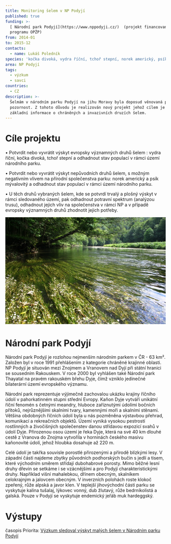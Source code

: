 ```yaml
---
title: Monitoring šelem v NP Podyjí
published: true
funding: >-
  [ Národní park Podyjí](https://www.nppodyji.cz/)  (projekt financovaný z
  programu OPŽP)
from: 2014-01
to: 2015-12
contacts:
  - name: Lukáš Poledník
species: 'kočka divoká, vydra říční, tchoř stepní, norek americký, psík mývalovitý'
area: NP Podyjí
tags:
  - výzkum
  - savci
countries:
  - CZ
description: >-
  Šelmám v národním parku Podyjí na jihu Moravy byla doposud věnovaná pouze malá
  pozornost. Z tohoto důvodu je realizován nový projekt jehož cílem je zjistit
  základní informace o chráněných a invazivních druzích šelem.
---
```

# Cíle projektu

• Potvrdit nebo vyvrátit výskyt evropsky významných druhů šelem : vydra říční, kočka divoká, tchoř stepní a odhadnout stav populací v rámci území národního parku. 

• Potvrdit nebo vyvrátit výskyt nepůvodních druhů šelem, s možným negativním vlivem na přírodní společenstva parku: norek americký a psík mývalovitý a odhadnout stav populací v rámci území národního parku. 

• U těch druhů vybraných šelem, kde se potvrdí trvalý a plošný výskyt v rámci sledovaného území, pak odhadnout potravní spektrum (analýzou trusu), odhadnout jejich vliv na společenstva v rámci NP a v případě evropsky významných druhů zhodnotit jejich potřeby.

![Kvetoucí řeka Dyji v kaňonu NP Podyjí](/media/a_img_1382.jpg "Řeka Dyje v NP Podyjí")

# Národní park Podyjí

Národní park Podyjí je rozlohou nejmenším národním parkem v ČR - 63 km². Založen byl v roce 1991 přehlášením z kategorie chráněné krajinné oblasti. NP Podyjí je situován mezi Znojmem a Vranovem nad Dyjí při státní hranici se sousedním Rakouskem. V roce 2000 byl vyhlášen také Národní park Thayatal na pravém rakouském břehu Dyje, čímž vzniklo jedinečné bilaterární území evropského významu. 

Národní park reprezentuje výjimečně zachovalou ukázku krajiny říčního údolí v pahorkatinném stupni střední Evropy. Kaňon Dyje vytváří unikátní říční fenomén s četnými meandry, hluboce zaříznutými údolími bočních přítoků, nejrůznějšími skalními tvary, kamennými moři a skalními stěnami. Většina obdobných říčních údolí byla u nás pozměněna výstavbou přehrad, komunikací a rekreačních objektů. Území vyniká vysokou pestrostí rostlinných a živočišných společenstev danou střídavou expozicí svahů v údolí Dyje. Přirozenou osou území je řeka Dyje, která na své 40 km dlouhé cestě z Vranova do Znojma vytvořila v horninách českého masivu kaňonovité údolí, jehož hloubka dosahuje až 220 m.

Celé údolí je takřka souvisle porostlé přirozenými a přírodě blízkými lesy. V západní části najdeme zbytky původních podhorských bučin s jedlí a tisem, které východním směrem střídají dubohabrové porosty. Mimo běžné lesní druhy dřevin se setkáme i se vzácnějšími a pro Podyjí charakteristickými druhy. Například višní mahalebkou, dřínem obecným, skalníkem celokrajným a jalovcem obecným. V inverzních polohách roste klokoč zpeřený, růže alpská a javor klen. V teplejší jihovýchodní části parku se vyskytuje kalina tušalaj, lýkovec vonný, dub žlutavý, růže bedrníkolistá a galská. Pouze v Podyjí se vyskytuje endemický jeřáb muk hardeggský. 

# Výstupy

časopis Priorita: [Výzkum sledoval výskyt malých šelem v Národním parku Podyjí](/media/Priorita_2_2018_Podyji.pdf)
